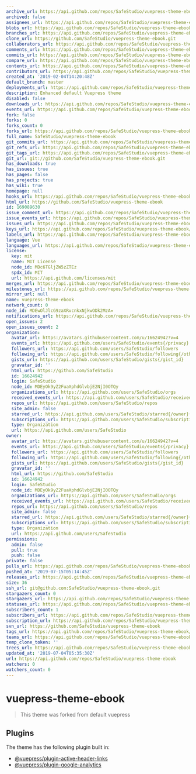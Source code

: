 ```yaml
---
archive_url: https://api.github.com/repos/SafeStudio/vuepress-theme-ebook/{archive_format}{/ref}
archived: false
assignees_url: https://api.github.com/repos/SafeStudio/vuepress-theme-ebook/assignees{/user}
blobs_url: https://api.github.com/repos/SafeStudio/vuepress-theme-ebook/git/blobs{/sha}
branches_url: https://api.github.com/repos/SafeStudio/vuepress-theme-ebook/branches{/branch}
clone_url: https://github.com/SafeStudio/vuepress-theme-ebook.git
collaborators_url: https://api.github.com/repos/SafeStudio/vuepress-theme-ebook/collaborators{/collaborator}
comments_url: https://api.github.com/repos/SafeStudio/vuepress-theme-ebook/comments{/number}
commits_url: https://api.github.com/repos/SafeStudio/vuepress-theme-ebook/commits{/sha}
compare_url: https://api.github.com/repos/SafeStudio/vuepress-theme-ebook/compare/{base}...{head}
contents_url: https://api.github.com/repos/SafeStudio/vuepress-theme-ebook/contents/{+path}
contributors_url: https://api.github.com/repos/SafeStudio/vuepress-theme-ebook/contributors
created_at: '2019-02-04T14:20:48Z'
default_branch: master
deployments_url: https://api.github.com/repos/SafeStudio/vuepress-theme-ebook/deployments
description: Enhanced default Vuepress theme
disabled: false
downloads_url: https://api.github.com/repos/SafeStudio/vuepress-theme-ebook/downloads
events_url: https://api.github.com/repos/SafeStudio/vuepress-theme-ebook/events
fork: false
forks: 0
forks_count: 0
forks_url: https://api.github.com/repos/SafeStudio/vuepress-theme-ebook/forks
full_name: SafeStudio/vuepress-theme-ebook
git_commits_url: https://api.github.com/repos/SafeStudio/vuepress-theme-ebook/git/commits{/sha}
git_refs_url: https://api.github.com/repos/SafeStudio/vuepress-theme-ebook/git/refs{/sha}
git_tags_url: https://api.github.com/repos/SafeStudio/vuepress-theme-ebook/git/tags{/sha}
git_url: git://github.com/SafeStudio/vuepress-theme-ebook.git
has_downloads: true
has_issues: true
has_pages: false
has_projects: true
has_wiki: true
homepage: null
hooks_url: https://api.github.com/repos/SafeStudio/vuepress-theme-ebook/hooks
html_url: https://github.com/SafeStudio/vuepress-theme-ebook
id: 169089630
issue_comment_url: https://api.github.com/repos/SafeStudio/vuepress-theme-ebook/issues/comments{/number}
issue_events_url: https://api.github.com/repos/SafeStudio/vuepress-theme-ebook/issues/events{/number}
issues_url: https://api.github.com/repos/SafeStudio/vuepress-theme-ebook/issues{/number}
keys_url: https://api.github.com/repos/SafeStudio/vuepress-theme-ebook/keys{/key_id}
labels_url: https://api.github.com/repos/SafeStudio/vuepress-theme-ebook/labels{/name}
language: Vue
languages_url: https://api.github.com/repos/SafeStudio/vuepress-theme-ebook/languages
license:
  key: mit
  name: MIT License
  node_id: MDc6TGljZW5zZTEz
  spdx_id: MIT
  url: https://api.github.com/licenses/mit
merges_url: https://api.github.com/repos/SafeStudio/vuepress-theme-ebook/merges
milestones_url: https://api.github.com/repos/SafeStudio/vuepress-theme-ebook/milestones{/number}
mirror_url: null
name: vuepress-theme-ebook
network_count: 0
node_id: MDEwOlJlcG9zaXRvcnkxNjkwODk2MzA=
notifications_url: https://api.github.com/repos/SafeStudio/vuepress-theme-ebook/notifications{?since,all,participating}
open_issues: 2
open_issues_count: 2
organization:
  avatar_url: https://avatars.githubusercontent.com/u/16624942?v=4
  events_url: https://api.github.com/users/SafeStudio/events{/privacy}
  followers_url: https://api.github.com/users/SafeStudio/followers
  following_url: https://api.github.com/users/SafeStudio/following{/other_user}
  gists_url: https://api.github.com/users/SafeStudio/gists{/gist_id}
  gravatar_id: ''
  html_url: https://github.com/SafeStudio
  id: 16624942
  login: SafeStudio
  node_id: MDEyOk9yZ2FuaXphdGlvbjE2NjI0OTQy
  organizations_url: https://api.github.com/users/SafeStudio/orgs
  received_events_url: https://api.github.com/users/SafeStudio/received_events
  repos_url: https://api.github.com/users/SafeStudio/repos
  site_admin: false
  starred_url: https://api.github.com/users/SafeStudio/starred{/owner}{/repo}
  subscriptions_url: https://api.github.com/users/SafeStudio/subscriptions
  type: Organization
  url: https://api.github.com/users/SafeStudio
owner:
  avatar_url: https://avatars.githubusercontent.com/u/16624942?v=4
  events_url: https://api.github.com/users/SafeStudio/events{/privacy}
  followers_url: https://api.github.com/users/SafeStudio/followers
  following_url: https://api.github.com/users/SafeStudio/following{/other_user}
  gists_url: https://api.github.com/users/SafeStudio/gists{/gist_id}
  gravatar_id: ''
  html_url: https://github.com/SafeStudio
  id: 16624942
  login: SafeStudio
  node_id: MDEyOk9yZ2FuaXphdGlvbjE2NjI0OTQy
  organizations_url: https://api.github.com/users/SafeStudio/orgs
  received_events_url: https://api.github.com/users/SafeStudio/received_events
  repos_url: https://api.github.com/users/SafeStudio/repos
  site_admin: false
  starred_url: https://api.github.com/users/SafeStudio/starred{/owner}{/repo}
  subscriptions_url: https://api.github.com/users/SafeStudio/subscriptions
  type: Organization
  url: https://api.github.com/users/SafeStudio
permissions:
  admin: false
  pull: true
  push: false
private: false
pulls_url: https://api.github.com/repos/SafeStudio/vuepress-theme-ebook/pulls{/number}
pushed_at: '2019-07-15T05:14:45Z'
releases_url: https://api.github.com/repos/SafeStudio/vuepress-theme-ebook/releases{/id}
size: 36
ssh_url: git@github.com:SafeStudio/vuepress-theme-ebook.git
stargazers_count: 0
stargazers_url: https://api.github.com/repos/SafeStudio/vuepress-theme-ebook/stargazers
statuses_url: https://api.github.com/repos/SafeStudio/vuepress-theme-ebook/statuses/{sha}
subscribers_count: 1
subscribers_url: https://api.github.com/repos/SafeStudio/vuepress-theme-ebook/subscribers
subscription_url: https://api.github.com/repos/SafeStudio/vuepress-theme-ebook/subscription
svn_url: https://github.com/SafeStudio/vuepress-theme-ebook
tags_url: https://api.github.com/repos/SafeStudio/vuepress-theme-ebook/tags
teams_url: https://api.github.com/repos/SafeStudio/vuepress-theme-ebook/teams
temp_clone_token: ''
trees_url: https://api.github.com/repos/SafeStudio/vuepress-theme-ebook/git/trees{/sha}
updated_at: '2019-07-04T05:35:30Z'
url: https://api.github.com/repos/SafeStudio/vuepress-theme-ebook
watchers: 0
watchers_count: 0
---
```


# vuepress-theme-ebook

> This theme was forked from default vuepress

## Plugins

The theme has the following plugin built in:

- [@vuepress/plugin-active-header-links](https://github.com/vuejs/vuepress/tree/master/packages/@vuepress/plugin-active-header-links)
- [@vuepress/plugin-google-analytics](https://github.com/vuejs/vuepress/tree/master/packages/%40vuepress/plugin-google-analytics)
